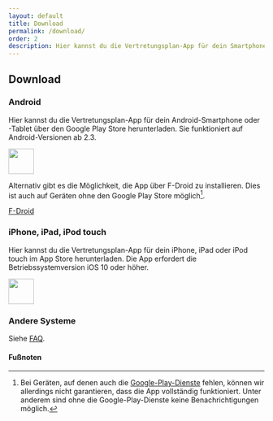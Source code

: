 ```yaml
---
layout: default
title: Download
permalink: /download/
order: 2
description: Hier kannst du die Vertretungsplan-App für dein Smartphone oder Tablet herunterladen.
---
```


Download
--------

### Android

Hier kannst du die Vertretungsplan-App für dein Android-Smartphone oder -Tablet über den Google Play Store
herunterladen. Sie funktioniert auf Android-Versionen ab 2.3.

<a class="btn btn-black btn-embossed" href="https://play.google.com/store/apps/details?id={{ site.android_packagename }}">
    <img height="50" src="{{ '/img/google_play.svg' | prepend: site.baseurl }}"/>
</a>

Alternativ gibt es die Möglichkeit, die App über F-Droid zu installieren. Dies ist auch auf Geräten ohne den Google 
Play Store möglich[^1].

<a class="btn btn-black btn-embossed" href="https://fdroid.rami.io/">
    F-Droid
</a>

### iPhone, iPad, iPod touch

Hier kannst du die Vertretungsplan-App für dein iPhone, iPad oder iPod touch im App Store herunterladen. Die App
erfordert die Betriebssystemversion iOS 10 oder höher.

<a class="btn btn-black btn-embossed" href="https://itunes.apple.com/de/app/id{{ site.apple_app_id }}?mt=8">
    <img height="50" src="{{ '/img/apple_app_store.svg' | prepend: site.baseurl }}"/>
</a>

### Andere Systeme

Siehe [FAQ](/faq/#gibt-es-die-app-auch-fr-andere-betriebssysteme).

#### Fußnoten

[^1]:
    Bei Geräten, auf denen auch die
    [Google-Play-Dienste](https://play.google.com/store/apps/details?id=com.google.android.gms&hl=de) fehlen, 
    können wir allerdings nicht garantieren, dass die App vollständig funktioniert. Unter anderem sind ohne die 
    Google-Play-Dienste keine Benachrichtigungen möglich.